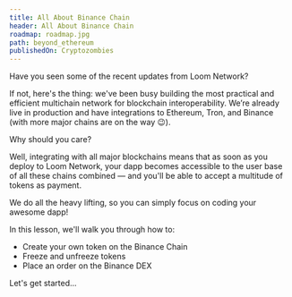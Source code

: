 ```yaml
---
title: All About Binance Chain
header: All About Binance Chain
roadmap: roadmap.jpg
path: beyond_ethereum
publishedOn: Cryptozombies
---
```


Have you seen some of the recent updates from Loom Network?

If not, here's the thing: we've been busy building the most practical and efficient multichain network for blockchain interoperability. We’re already live in production and have integrations to Ethereum, Tron, and Binance (with more major chains are on the way 😉).

Why should you care?

Well, integrating with all major blockchains means that as soon as you deploy to Loom Network, your dapp becomes accessible to the user base of all these chains combined — and you'll be able to accept a multitude of tokens as payment.

We do all the heavy lifting, so you can simply focus on coding your awesome dapp!

In this lesson, we'll walk you through how to:

* Create your own token on the Binance Chain
* Freeze and unfreeze tokens
* Place an order on the Binance DEX

Let's get started...

